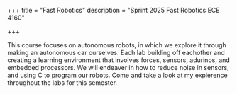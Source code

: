 +++
title = "Fast Robotics"
description = "Sprint  2025 Fast Robotics ECE 4160"


+++


This course focuses on autonomous robots, in which we explore it through making an autonomous car ourselves. Each lab building off eachother and creating a learning environment that involves forces, sensors, adurinos, and embedded processors. We will endeaver in how to reduce noise in sensors, and using C to program our robots. Come and take a look at my expierence throughout the labs for this semester. 

